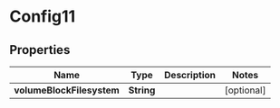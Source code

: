 

# Config11

## Properties

Name | Type | Description | Notes
------------ | ------------- | ------------- | -------------
**volumeBlockFilesystem** | **String** |  |  [optional]



